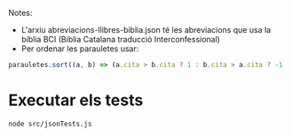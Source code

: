 Notes:

- L'arxiu abreviacions-llibres-biblia.json té les abreviacions que usa la bíblia BCI (Biblia Catalana traducció Interconfessional)
- Per ordenar les parauletes usar:

```js
parauletes.sort((a, b) => (a.cita > b.cita ? 1 : b.cita > a.cita ? -1 : 0));
```

# Executar els tests

```sh
node src/jsonTests.js
```
